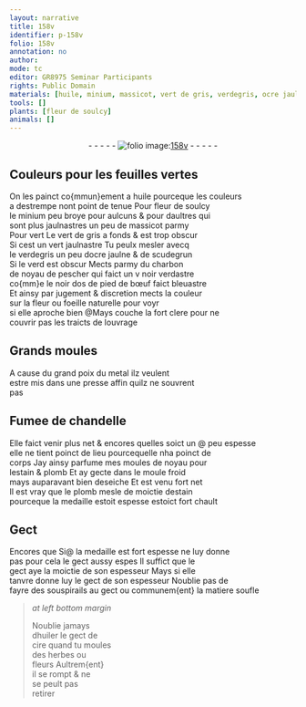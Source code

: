 ```yaml
---
layout: narrative
title: 158v
identifier: p-158v
folio: 158v
annotation: no
author:
mode: tc
editor: GR8975 Seminar Participants
rights: Public Domain
materials: [huile, minium, massicot, vert de gris, verdegris, ocre jaulne, scudegrun, charbon de noyau de pescher, os de pied de bœuf, metal, Fumee de chandelle, estain, plomb, medaille, huiler, cire]
tools: []
plants: [fleur de soulcy]
animals: []
---
```


<div class="folio" align="center">- - - - - <a href="http://gallica.bnf.fr/ark:/12148/btv1b10500001g/f322.image" target="_blank"><img src="https://cu-mkp.github.io/2017-workshop-edition/assets/photo-icon.png" alt="folio image: " style="display:inline-block; margin-bottom:-3px;"/>158v</a> - - - - - </div>  
  

## Couleurs pour les feuilles vertes

 
On les painct co{mmun}ement a <span class="m">huile</span> pourceque les couleurs<br/> a destrempe nont point de tenue Pour <span class="pa">fleur de soulcy</span><br/> le <span class="m">minium</span> peu broye pour aulcuns & pour daultres qui<br/> sont plus jaulnastres un peu de <span class="m">massicot</span> parmy<br/> Pour vert Le <span class="m">vert de gris</span> a fonds & est trop obscur<br/> Si cest un vert jaulnastre Tu peulx mesler avecq<br/> le <span class="m">verdegris</span> un peu d<span class="m">ocre jaulne</span> & de <span class="m">scudegrun</span><br/> Si le verd est obscur Mects parmy du <span class="m">charbon<br/> de noyau de pescher</span> qui faict un <span class="del">v</span> noir verdastre<br/> co{mm}e le noir d<span class="m">os de pied de bœuf</span> faict bleuastre<br/> Et ainsy par jugement & discretion mects la couleur<br/> sur la fleur ou foeille naturelle pour voyr<br/> si elle aproche bien @Mays couche la fort clere pour ne<br/> couvrir pas les traicts de louvrage
 
 
  

## Grands moules

 
A cause du grand poix du <span class="m">metal</span> ilz veulent<br/> estre mis dans une presse affin quilz ne souvrent<br/> pas
 
 
  

## <span class="m">Fumee de chandelle</span>

 
Elle faict venir plus net & encores quelles soict <span class="add">un @ peu</span> espesse<br/> elle ne tient poinct de lieu pourcequelle nha poinct de<br/> corps Jay ainsy parfume mes moules de noyau pour<br/> l<span class="m">estain</span> & plomb Et ay gecte dans le moule froid<br/> mays auparavant bien deseiche Et est venu fort net<br/> Il est vray que le <span class="m">plomb</span> mesle de moictie d<span class="m">estain</span><br/> pourceque la <span class="m">medaille</span> estoit espesse estoict fort chault
 
 
  

## Gect

 
<span class="del">Encores que</span> <span class="add">Si</span>@ la medaille est fort espesse ne luy donne<br/> pas pour cela le gect aussy espes Il suffict que le<br/> gect aye la moictie de son espesseur Mays si elle<br/> tanvre donne luy le gect de son espesseur Noublie pas de<br/> fayre des souspirails au gect ou communem{ent} la matiere soufle
 
> *at left bottom margin*
> 
> 
>   Noublie jamays<br/> d<span class="m">huiler</span> le gect de<br/> <span class="m">cire</span> quand tu moules<br/> des herbes ou<br/> fleurs Aultrem{ent}<br/> il se rompt & ne<br/> se peult pas<br/> retirer
 

